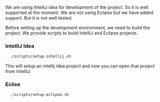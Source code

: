We are using IntelliJ idea for development of the project. So it is well supported at the moment. We are not using Eclipse but we have added support. But it is not well tested.

Before setting up the development environment, we need to build the project. We provide scripts to build IntelliJ and Eclipse projects.

### IntelliJ Idea

```bash
  ./scripts/setup-intellij.sh
```

This will setup an intellij idea project and now you can open that project from IntelliJ.

### Eclise

```bash
  ./scripts/setup-eclipse.sh
```
